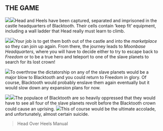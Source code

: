 ## THE GAME

![](texture-animated-heels.idle.right)![](texture-animated-head.idle.towards?float-right)Head and Heels have been captured, separated and imprisoned in the castle
headquarters of Blacktooth. Their cells contain ‘keep fit’ equipment, including
a wall ladder that Head really must learn to climb.

![](texture-market.wall.fruits.left?bg-pureBlack)![](texture-moonbase.wall.window2.away?bg-pureBlack&float-right)Your job is to get them both
out of the castle and into the *marketplace* so they can join up again. From
there, the journey leads to *Moonbase Headquarters*, where you will have to decide
either to try to escape back to *Freedom* or to be a true hero and teleport to one
of the slave planets to search for its lost crown!

![](texture-crown.bookworld?clear-left)To overthrow the dictatorship on any of the slave planets would be a major blow
to Blacktooth and you could return to Freedom in glory. Of course, Blacktooth
would probably enslave them again eventually but it would slow down any
expansion plans for now.


![](texture-cyberman.towards?float-right&relative&z-topSprite)![](texture-animated-bubbles.cold?float-right&clear-right&relative&bottom-bottomStackPullup)The populace of Blacktooth are so heavily oppressed
that they would have to see all four of the slave planets revolt before the
Blacktooth crown could cause an uprising. ![](texture-animated-turtle.right)This of course would be the ultimate
accolade, and unfortunately, almost certain suicide.

> Head Over Heels Manual
